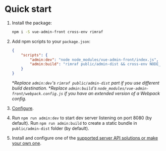 # Quick start

1. Install the package:
    
    ```bash
    npm i -S vue-admin-front cross-env rimraf
    ```

2. Add npm scripts to your `package.json`:

    ```json
    {
        "scripts": {
            "admin:dev": "node node_modules/vue-admin-front/index.js",
            "admin:build": "rimraf public/admin-dist && cross-env NODE_ENV=production webpack --config node_modules/vue-admin-front/webpack.config.js --progress --hide-modules"
        }
    }
    ```

    \**Replace `admin:dev`'s `rimraf public/admin-dist` part if you use different build destination.*
    \**Replace `admin:build`'s `node_modules/vue-admin-front/webpack.config.js` if you have an extended version of a Webpack config.*

3. [Configure](configuration.md).

4. Run `npm run admin:dev` to start dev server listening on port 8080 (by default).
Run `npm run admin:build` to create a static bundle in `public/admin-dist` folder (by default).

5. Install and configure one of the [supported server API solutions or make your own one](server-api-prerequisities.md).